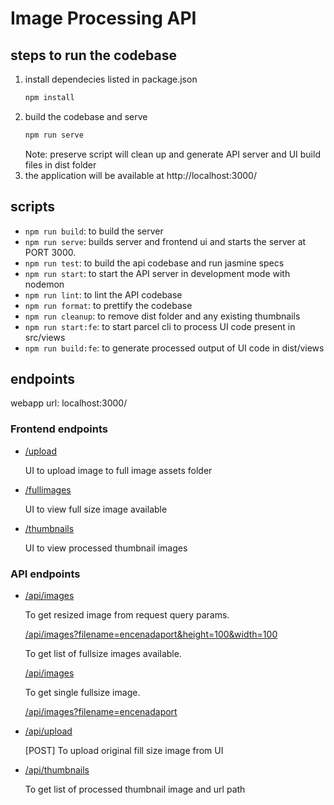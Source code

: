 # Image Processing API

## steps to run the codebase

1. install dependecies listed in package.json
    ```bash
    npm install
    ```
2. build the codebase and serve
    ```bash
    npm run serve
    ```
    Note: preserve script will clean up and generate API server and UI build files in dist folder
3. the application will be available at http://localhost:3000/

## scripts

-   `npm run build`: to build the server
-   `npm run serve`: builds server and frontend ui and starts the server at PORT 3000.
-   `npm run test`: to build the api codebase and run jasmine specs
-   `npm run start`: to start the API server in development mode with nodemon
-   `npm run lint`: to lint the API codebase
-   `npm run format`: to prettify the codebase
-   `npm run cleanup`: to remove dist folder and any existing thumbnails
-   `npm run start:fe`: to start parcel cli to process UI code present in src/views
-   `npm run build:fe`: to generate processed output of UI code in dist/views

## endpoints

webapp url: localhost:3000/

### Frontend endpoints

-   [/upload](/upload)

    UI to upload image to full image assets folder

-   [/fullimages](/fullimages)

    UI to view full size image available

-   [/thumbnails](/thumbnails)

    UI to view processed thumbnail images

### API endpoints

-   [/api/images](/api/images)

    To get resized image from request query params.

    [/api/images?filename=encenadaport&height=100&width=100](/api/images?filename=encenadaport&height=100&width=100)

    To get list of fullsize images available.

    [/api/images](/api/images)

    To get single fullsize image.

    [/api/images?filename=encenadaport](/api/images?filename=encenadaport)

-   [/api/upload](/api/upload)

    [POST] To upload original fill size image from UI

-   [/api/thumbnails](/api/thumbnails)

    To get list of processed thumbnail image and url path
